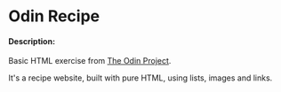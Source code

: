 # Odin Recipe
#### Description:

Basic HTML exercise from [The Odin Project](https://www.theodinproject.com/lessons/foundations-recipes).

It's a recipe website, built with pure HTML, using lists, images and links.


